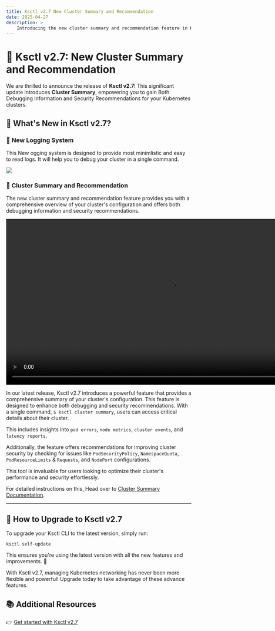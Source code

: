 ```yaml
---
title: Ksctl v2.7 New Cluster Summary and Recommendation
date: 2025-04-27
description: >
    Introducing the new cluster summary and recommendation feature in Ksctl v2.7 for enhanced debugging and security recommendations.
---
```


# 🚀 Ksctl v2.7: New Cluster Summary and Recommendation

We are thrilled to announce the release of **Ksctl v2.7**! This significant update introduces **Cluster Summary**, empowering you to gain Both Debugging Information and Security Recommendations for your Kubernetes clusters.

## 🌟 What's New in Ksctl v2.7?

### 📌 **New Logging System**

This New ogging system is designed to provide most minimlistic and easy to read logs. It will help you to debug your cluster in a single command.

![](/img/blogs/new-logging-v2.png)

### 📌 **Cluster Summary and Recommendation**

The new cluster summary and recommendation feature provides you with a comprehensive overview of your cluster's configuration and offers both debugging information and security recommendations.

<video src="/img/cluster-summary.mp4" width="auto" height="450" controls></video>

In our latest release, Ksctl v2.7 introduces a powerful feature that provides a comprehensive summary of your cluster's configuration. This feature is designed to enhance both debugging and security recommendations. With a single command, `$ ksctl cluster summary`, users can access critical details about their cluster. 

This includes insights into `pod errors`, `node metrics`, `cluster events`, and `latency reports`. 

Additionally, the feature offers recommendations for improving cluster security by checking for issues like `PodSecurityPolicy`, `NamespaceQuota`, `PodResourceLimits` & `Requests`, and `NodePort` configurations. 

This tool is invaluable for users looking to optimize their cluster's performance and security effortlessly.

For detailed instructions on this, Head over to [Cluster Summary Documentation](/docs/concepts/cluster-summary/).

---

## 🔄 How to Upgrade to Ksctl v2.7

To upgrade your Ksctl CLI to the latest version, simply run:

```shell
ksctl self-update
```

This ensures you're using the latest version with all the new features and improvements. 🚀

With Ksctl v2.7, managing Kubernetes networking has never been more flexible and powerful! Upgrade today to take advantage of these advance features.

## 📚 Additional Resources

👉 [Get started with Ksctl v2.7](/docs/getting-started/)


